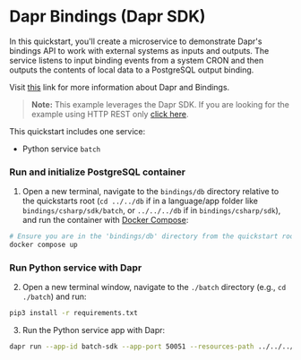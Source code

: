 # Dapr Bindings (Dapr SDK)

In this quickstart, you'll create a microservice to demonstrate Dapr's bindings API to work with external systems as inputs and outputs. The service listens to input binding events from a system CRON and then outputs the contents of local data to a PostgreSQL output binding.

Visit [this](https://docs.dapr.io/developing-applications/building-blocks/bindings/) link for more information about Dapr and Bindings.

> **Note:** This example leverages the Dapr SDK.  If you are looking for the example using HTTP REST only [click here](../http).

This quickstart includes one service:
 
- Python service `batch`

### Run and initialize PostgreSQL container

1. Open a new terminal, navigate to the `bindings/db` directory relative to the quickstarts root (`cd ../../db` if in a language/app folder like `bindings/csharp/sdk/batch`, or `../../../db` if in `bindings/csharp/sdk`), and run the container with [Docker Compose](https://docs.docker.com/compose/):

<!-- STEP
name: Run and initialize PostgreSQL container
expected_return_code:
background: true
sleep: 60
timeout_seconds: 120
-->

```bash
# Ensure you are in the 'bindings/db' directory from the quickstart root
docker compose up
```

<!-- END_STEP -->

### Run Python service with Dapr

2. Open a new terminal window, navigate to the `./batch` directory (e.g., `cd ./batch`) and run:

<!-- STEP
name: Install python dependencies
-->

```bash
pip3 install -r requirements.txt
```

<!-- END_STEP -->
3. Run the Python service app with Dapr: 

<!-- STEP
name: Run batch-sdk service
working_dir: ./batch
expected_stdout_lines:
  - '== APP == insert into orders (orderid, customer, price) values (1, ''John Smith'', 100.32)'
  - '== APP == insert into orders (orderid, customer, price) values (2, ''Jane Bond'', 15.4)'
  - '== APP == insert into orders (orderid, customer, price) values (3, ''Tony James'', 35.56)'
  - '== APP == Finished processing batch'
expected_stderr_lines:
output_match_mode: substring
sleep: 11
timeout_seconds: 30
-->
    
```bash
dapr run --app-id batch-sdk --app-port 50051 --resources-path ../../../components -- python3 app.py
```

<!-- END_STEP -->
